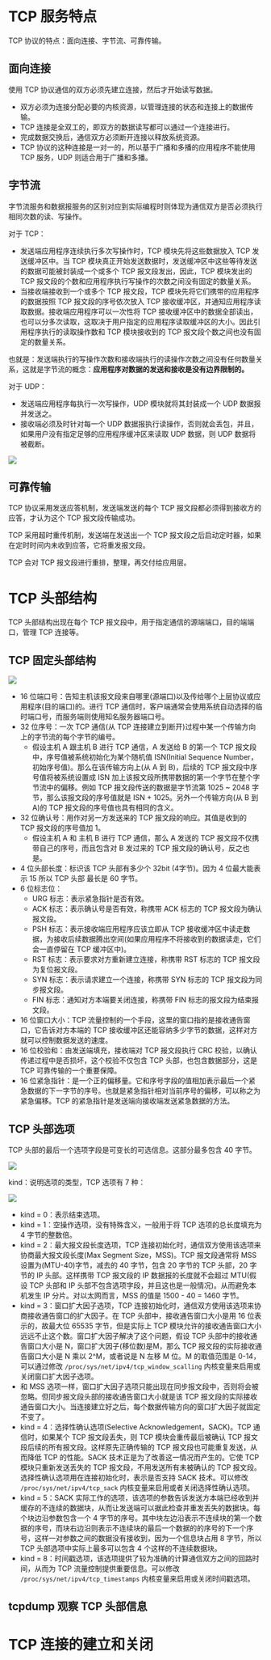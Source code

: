 # TCP 服务特点

TCP 协议的特点：面向连接、字节流、可靠传输。

## 面向连接

使用 TCP 协议通信的双方必须先建立连接，然后才开始读写数据。

- 双方必须为连接分配必要的内核资源，以管理连接的状态和连接上的数据传输。
- TCP 连接是全双工的，即双方的数据读写都可以通过一个连接进行。
- 完成数据交换后，通信双方必须断开连接以释放系统资源。
- TCP 协议的这种连接是一对一的，所以基于广播和多播的应用程序不能使用 TCP 服务，UDP 则适合用于广播和多播。

## 字节流

字节流服务和数据报服务的区别对应到实际编程时则体现为通信双方是否必须执行相同次数的读、写操作。

对于 TCP：

- 发送端应用程序连续执行多次写操作时，TCP 模块先将这些数据放入 TCP 发送缓冲区中。当 TCP 模块真正开始发送数据时，发送缓冲区中这些等待发送的数据可能被封装成一个或多个 TCP 报文段发出，因此，TCP 模块发出的 TCP 报文段的个数和应用程序执行写操作的次数之间没有固定的数量关系。
- 当接收端接收到一个或多个 TCP 报文段，TCP 模块先将它们携带的应用程序的数据按照 TCP 报文段的序号依次放入 TCP 接收缓冲区，并通知应用程序读取数据。接收端应用程序可以一次性将 TCP 接收缓冲区中的数据全部读出，也可以分多次读取，这取决于用户指定的应用程序读取缓冲区的大小。因此引用程序执行的读取操作数和 TCP 模块接收到的 TCP 报文段个数之间也没有固定的数量关系。

也就是：发送端执行的写操作次数和接收端执行的读操作次数之间没有任何数量关系，这就是字节流的概念：**应用程序对数据的发送和接收是没有边界限制的。**

对于 UDP：

- 发送端应用程序每执行一次写操作，UDP 模块就将其封装成一个 UDP 数据报并发送之。
- 接收端必须及时针对每一个 UDP 数据报执行读操作，否则就会丢包，并且，如果用户没有指定足够的应用程序缓冲区来读取 UDP 数据，则 UDP 数据将被截断。

![](./img/tcp_udp_write_read.png)

## 可靠传输

TCP 协议采用发送应答机制，发送端发送的每个 TCP 报文段都必须得到接收方的应答，才认为这个 TCP 报文段传输成功。

TCP 采用超时重传机制，发送端在发送出一个 TCP 报文段之后启动定时器，如果在定时时间内未收到应答，它将重发报文段。

TCP 会对 TCP 报文段进行重排，整理，再交付给应用层。

# TCP 头部结构

TCP 头部结构出现在每个 TCP 报文段中，用于指定通信的源端端口，目的端端口，管理 TCP 连接等。

## TCP 固定头部结构

![](./img/tcp_header.png)

- 16 位端口号：告知主机该报文段来自哪里(源端口)以及传给哪个上层协议或应用程序(目的端口)的。进行 TCP 通信时，客户端通常会使用系统自动选择的临时端口号，而服务端则使用知名服务器端口号。
- 32 位序号：一次 TCP 通信(从 TCP 连接建立到断开)过程中某一个传输方向上的字节流的每个字节的编号。
  - 假设主机  A 跟主机  B 进行 TCP 通信，A 发送给 B 的第一个 TCP 报文段中，序号值被系统初始化为某个随机值 ISN(Initial Sequence Number，初始序号值)。那么在该传输方向上(从 A  到 B)，后续的 TCP 报文段中序号值将被系统设置成 ISN 加上该报文段所携带数据的第一个字节在整个字节流中的偏移。例如 TCP 报文段传送的数据是字节流第 1025 ~ 2048 字节，那么该报文段的序号值就是 ISN + 1025。另外一个传输方向(从 B 到 A)的 TCP 报文段的序号值也具有相同的含义。
- 32 位确认号：用作对另一方发送来的 TCP 报文段的响应。其值是收到的 TCP 报文段的序号值加 1。
  - 假设主机 A 和 主机 B 进行 TCP 通信，那么 A 发送的 TCP 报文段不仅携带自己的序号，而且包含对 B 发过来的 TCP 报文段的确认号，反之也是。
- 4 位头部长度：标识该 TCP 头部有多少个 32bit (4字节)。因为 4 位最大能表示 15 所以 TCP 头部 最长是 60 字节。
- 6 位标志位：
  - URG 标志：表示紧急指针是否有效。
  - ACK 标志：表示确认号是否有效，称携带 ACK 标志的 TCP 报文段为确认报文段。
  - PSH 标志：表示接收端应用程序应该立即从 TCP 接收缓冲区中读走数据，为接收后续数据腾出空间(如果应用程序不将接收到的数据读走，它们会一直停留在 TCP 缓冲区中)。
  - RST 标志：表示要求对方重新建立连接，称携带 RST 标志的 TCP 报文段为复位报文段。
  - SYN 标志：表示请求建立一个连接，称携带 SYN 标志的 TCP 报文段为同步报文段。
  - FIN 标志：通知对方本端要关闭连接，称携带 FIN 标志的报文段为结束报文段。
- 16 位窗口大小：TCP 流量控制的一个手段，这里的窗口指的是接收通告窗口，它告诉对方本端的 TCP 接收缓冲区还能容纳多少字节的数据，这样对方就可以控制数据发送的速度。
- 16 位校验和：由发送端填充，接收端对 TCP 报文段执行 CRC 校验，以确认传递过程中是否损坏，这个校验不仅包含 TCP 头部，也包含数据部分，这是 TCP 可靠传输的一个重要保障。
- 16 位紧急指针：是一个正的偏移量。它和序号字段的值相加表示最后一个紧急数据的下一字节的序号。也就是紧急指针相对当前序号的偏移，可以称之为紧急偏移。TCP 的紧急指针是发送端向接收端发送紧急数据的方法。

## TCP 头部选项

TCP 头部的最后一个选项字段是可变长的可选信息。这部分最多包含 40 字节。

![](./img/tcp_header_opction.png)

kind：说明选项的类型，TCP 选项有 7 种：

![](./img/tcp_option.png)

- kind = 0：表示结束选项。
- kind = 1：空操作选项，没有特殊含义，一般用于将 TCP 选项的总长度填充为 4 字节的整数倍。
- kind = 2：最大报文段长度选项，TCP 连接初始化时，通信双方使用该选项来协商最大报文段长度(Max Segment Size，MSS)。TCP 报文段通常将 MSS 设置为(MTU-40)字节，减去的 40 字节，包含 20 字节的 TCP 头部，20 字节的 IP 头部。这样携带 TCP 报文段的 IP 数据报的长度就不会超过 MTU(假设 TCP 头部和 IP 头部不包含选项字段，并且这也是一般情况)。从而避免本机发生 IP 分片。对以太网而言，MSS 的值是 1500 - 40 = 1460 字节。
-  kind = 3：窗口扩大因子选项，TCP 连接初始化时，通信双方使用该选项来协商接收通告窗口的扩大因子。在 TCP 头部中，接收通告窗口大小是用 16 位表示的，故最大位 65535 字节，但是实际上 TCP 模块允许的接收通告窗口大小远远不止这个数。窗口扩大因子解决了这个问题，假设 TCP 头部中的接收通告窗口大小是 N，窗口扩大因子(移位数)是M，那么 TCP 报文段的实际接收通告窗口大小是 N 乘以 2^M，或者说是 N 左移 M 位。M 的取值范围是 0-14，可以通过修改 `/proc/sys/net/ipv4/tcp_window_scalling` 内核变量来启用或关闭窗口扩大因子选项。
  - 和 MSS 选项一样，窗口扩大因子选项只能出现在同步报文段中，否则将会被忽略。但同步报文段头部的接收通告窗口大小就是该 TCP 报文段的实际接收通告窗口大小。当连接建立好之后，每个数据传输方向的窗口扩大因子就固定不变了。
- kind = 4：选择性确认选项(Selective Acknowledgement，SACK)。TCP 通信时，如果某个 TCP 报文段丢失，则 TCP 模块会重传最后被确认 TCP 报文段后续的所有报文段。这样原先正确传输的 TCP 报文段也可能重复发送，从而降低  TCP 的性能。SACK 技术正是为了改善这一情况而产生的。它使 TCP 模块只重新发送丢失的 TCP 报文段，不用发送所有未被确认的  TCP 报文段。选择性确认选项用在连接初始化时，表示是否支持 SACK 技术。可以修改  `/proc/sys/net/ipv4/tcp_sack` 内核变量来启用或者关闭选择性确认选项。
- kind = 5：SACK 实际工作的选项，该选项的参数告诉发送方本端已经收到并缓存的不连续的数据块，从而让发送端可以据此检查并重发丢失的数据块。每个块边沿参数包含一个 4 字节的序号。其中块左边沿表示不连续块的第一个数据的序号，而块右边沿则表示不连续块的最后一个数据的的序号的下一个序号，这样一对参数之间的数据没有接收到，因为一个信息块占用 8 字节，所以  TCP 头部选项中实际上最多可以包含 4 个这样的不连续数据块。
- kind = 8：时间戳选项，该选项提供了较为准确的计算通信双方之间的回路时间，从而为 TCP 流量控制提供重要信息。可以修改 `/proc/sys/net/ipv4/tcp_timestamps` 内核变量来启用或关闭时间戳选项。

## tcpdump 观察 TCP 头部信息



# TCP 连接的建立和关闭



































